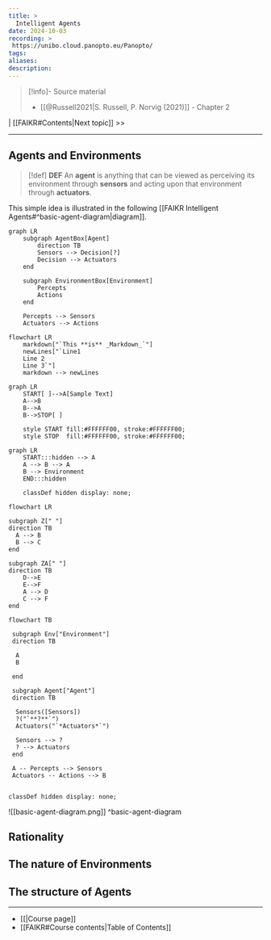 ```yaml
---
title: >
  Intelligent Agents
date: 2024-10-03
recording: >
 https://unibo.cloud.panopto.eu/Panopto/
tags: 
aliases: 
description:
---
```

>[!info]- Source material
> - [[@Russell2021|S. Russell, P. Norvig (2021)]] - Chapter 2

| [[FAIKR#Contents|Next topic]] >>

---
## Agents and Environments

>[!def] **DEF** 
>An **agent** is anything that can be viewed as perceiving its environment through **sensors** and acting upon that environment through **actuators**. 

This simple idea is illustrated in the following [[FAIKR Intelligent Agents#^basic-agent-diagram|diagram]].
```mermaid
graph LR
    subgraph AgentBox[Agent]
        direction TB
        Sensors --> Decision[?]
        Decision --> Actuators
    end

    subgraph EnvironmentBox[Environment]
        Percepts
        Actions
    end

    Percepts --> Sensors
    Actuators --> Actions
```

```mermaid
flowchart LR
    markdown["`This **is** _Markdown_`"]
    newLines["`Line1
    Line 2
    Line 3`"]
    markdown --> newLines
```

```mermaid
graph LR
    START[ ]-->A[Sample Text]
    A-->B
    B-->A 
    B-->STOP[ ]
    
    style START fill:#FFFFFF00, stroke:#FFFFFF00;
    style STOP  fill:#FFFFFF00, stroke:#FFFFFF00;
```

```mermaid
graph LR
    START:::hidden --> A
    A --> B --> A 
    B --> Environment
    END:::hidden

    classDef hidden display: none;
```


```mermaid
flowchart LR

subgraph Z[" "]
direction TB
  A --> B
  B --> C
end

subgraph ZA[" "]
direction TB
    D-->E
    E-->F
    A --> D
    C --> F
end

```

```mermaid
flowchart TB

 subgraph Env["Environment"]
 direction TB

  A
  B
  
 end

 subgraph Agent["Agent"]
 direction TB

  Sensors([Sensors])
  ?("`**?**`")
  Actuators("`*Actuators*`")
 
  Sensors --> ?
  ? --> Actuators
 end

 A -- Percepts --> Sensors
 Actuators -- Actions --> B
 

classDef hidden display: none;
```





![[basic-agent-diagram.png]]
^basic-agent-diagram
## Rationality

## The nature of Environments

## The structure of Agents


---
- [[|Course page]]
- [[FAIKR#Course contents|Table of Contents]]





